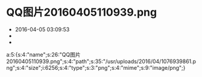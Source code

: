 # QQ图片20160405110939.png
- 2016-04-05 03:09:53
- 
- 

a:5:{s:4:"name";s:26:"QQ图片20160405110939.png";s:4:"path";s:35:"/usr/uploads/2016/04/1076939861.png";s:4:"size";i:6256;s:4:"type";s:3:"png";s:4:"mime";s:9:"image/png";}